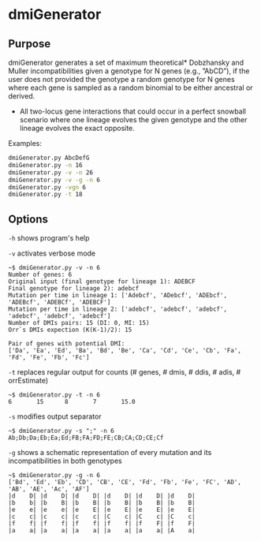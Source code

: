 # dmiGenerator

## Purpose
dmiGenerator generates a set of maximum theoretical* Dobzhansky and Muller incompatibilities given a genotype for N genes (e.g., ”AbCD”), if the user does not provided the genotype a random genotype for N genes where each gene is sampled as a random binomial to be either ancestral or derived. 

* All two-locus gene interactions that could occur in a perfect snowball scenario where one lineage evolves the given genotype and the other lineage evolves the exact opposite.

Examples:
```bash
dmiGenerator.py AbcDefG
dmiGenerator.py -n 16
dmiGenerator.py -v -n 26
dmiGenerator.py -v -g -n 6
dmiGenerator.py -vgn 6
dmiGenerator.py -t 18
```

## Options
`-h` shows program's help

`-v` activates verbose mode
```console
~$ dmiGenerator.py -v -n 6
Number of genes: 6
Original input (final genotype for lineage 1): ADEBCF
Final genotype for lineage 2): adebcf
Mutation per time in lineage 1: ['Adebcf', 'ADebcf', 'ADEbcf', 'ADEBcf', 'ADEBCf', 'ADEBCF']
Mutation per time in lineage 2: ['adebcf', 'adebcf', 'adebcf', 'adebcf', 'adebcf', 'adebcf']
Number of DMIs pairs: 15 (DI: 0, MI: 15)
Orr`s DMIs expection (K(K-1)/2): 15

Pair of genes with potential DMI:
['Da', 'Ea', 'Ed', 'Ba', 'Bd', 'Be', 'Ca', 'Cd', 'Ce', 'Cb', 'Fa', 'Fd', 'Fe', 'Fb', 'Fc']
```

`-t` replaces regular output for counts (# genes, # dmis, # ddis, # adis, # orrEstimate)
```console
~$ dmiGenerator.py -t -n 6
6       15      8       7       15.0
```

`-s` modifies output separator 
```console
~$ dmiGenerator.py -s ";" -n 6
Ab;Db;Da;Eb;Ea;Ed;FB;FA;FD;FE;CB;CA;CD;CE;Cf
```

`-g` shows a schematic representation of every mutation and its incompatibilities in both genotypes 
```console
~$ dmiGenerator.py -g -n 6
['Bd', 'Ed', 'Eb', 'CD', 'CB', 'CE', 'Fd', 'Fb', 'Fe', 'FC', 'AD', 'AB', 'AE', 'Ac', 'AF']
|d    D| |d    D| |d    D| |d    D| |d    D| |d    D|
|b    b| |b    B| |b    B| |b    B| |b    B| |b    B|
|e    e| |e    e| |e    E| |e    E| |e    E| |e    E| 
|c    c| |c    c| |c    c| |C    c| |C    c| |C    c|
|f    f| |f    f| |f    f| |f    f| |f    F| |f    F|
|a    a| |a    a| |a    a| |a    a| |a    a| |A    a|
```
